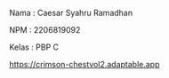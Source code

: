Nama    : Caesar Syahru Ramadhan

NPM     : 2206819092

Kelas   : PBP C

https://crimson-chestvol2.adaptable.app